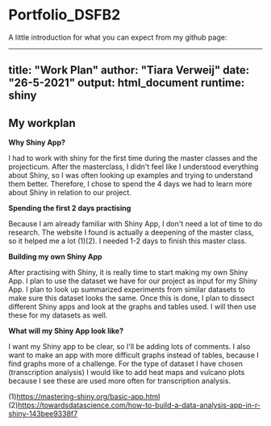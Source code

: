 # Portfolio_DSFB2

A little introduction for what you can expect from my github page:
 

---
title: "Work Plan"
author: "Tiara Verweij"
date: "26-5-2021"
output: html_document
runtime: shiny
---

## My workplan

**Why Shiny App?**

I had to work with shiny for the first time during the master classes and the projecticum. After the masterclass, I didn't feel like I understood everything about Shiny, so I was often looking up examples and trying to understand them better. Therefore, I chose to spend the 4 days we had to learn more about Shiny in relation to our project.

**Spending the first 2 days practising**

Because I am already familiar with Shiny App, I don't need a lot of time to do research. The website I found is actually a deepening of the master class, so it helped me a lot (1)(2). I needed 1-2 days to finish this master class. 

**Building my own Shiny App**

After practising with Shiny, it is really time to start making my own Shiny App. I plan to use the dataset we have for our project as input for my Shiny App. I plan to look up summarized experiments from similar datasets to make sure this dataset looks the same. Once this is done, I plan to dissect different Shiny apps and look at the graphs and tables used. I will then use these for my datasets as well. 

**What will my Shiny App look like?**

I want my Shiny app to be clear, so I'll be adding lots of comments. I also want to make an app with more difficult graphs instead of tables, because I find graphs more of a challenge. For the type of dataset I have chosen (transcription analysis) I would like to add heat maps and vulcano plots because I see these are used more often for transcription analysis. 

(1)https://mastering-shiny.org/basic-app.html
(2)https://towardsdatascience.com/how-to-build-a-data-analysis-app-in-r-shiny-143bee9338f7





